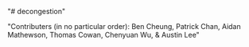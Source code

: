 "# decongestion" 

"Contributers (in no particular order): Ben Cheung, Patrick Chan, Aidan Mathewson, Thomas Cowan, Chenyuan Wu, & Austin Lee"